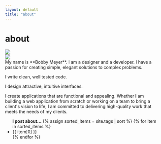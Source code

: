 ```yaml
---
layout: default
title: "about"
---
```


<div class='lg:w-1/2 xs:1/3' markdown=1>
<div class='flex items-start mb-8'>
  <h1 class='text-teal-600'>about</h1>
  <img src="{{site.url}}/assets/img/logo-rose.svg" class="h-4">
</div>
<div class='border-b-4 border-black'>
<div class="h-80 w-80 cover bg-gradient-to-b mx-auto from-rose-500 to-purple-400 rounded-full flex justify-center items-end">
<img src="{{site.url}}/assets/img/bobby.png" class="h-64">
</div>
</div>
My name is **Bobby Meyer**. I am a designer and a developer. I have a passion for creating simple, elegant solutions to complex problems.

I write clean, well tested code.

I design attractive, intuitive interfaces.

I create applications that are functional and appealing. Whether I am building a web application from scratch or working on a team to bring a client's vision to life, I am committed to delivering high-quality work that meets the needs of my clients.

<ul class="flex gap-4 flex-wrap mt-16">
  <b>I post about...</b>
  {% assign sorted_items = site.tags | sort %}
  {% for item in sorted_items %}
    <li>{{ item[0] }}</li>
  {% endfor %}
</ul>
</div>
